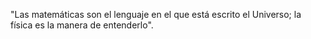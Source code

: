 "Las matemáticas son el lenguaje en el que está escrito el Universo; la física es la manera de entenderlo".

<!---
xRedDev/xRedDev is a ✨ special ✨ repository because its `README.md` (this file) appears on your GitHub profile.
You can click the Preview link to take a look at your changes.
--->
